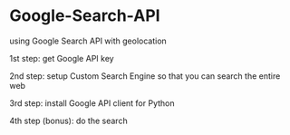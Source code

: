 # Google-Search-API
using Google Search API with geolocation

1st step: get Google API key

2nd step: setup Custom Search Engine so that you can search the entire web

3rd step: install Google API client for Python

4th step (bonus): do the search
